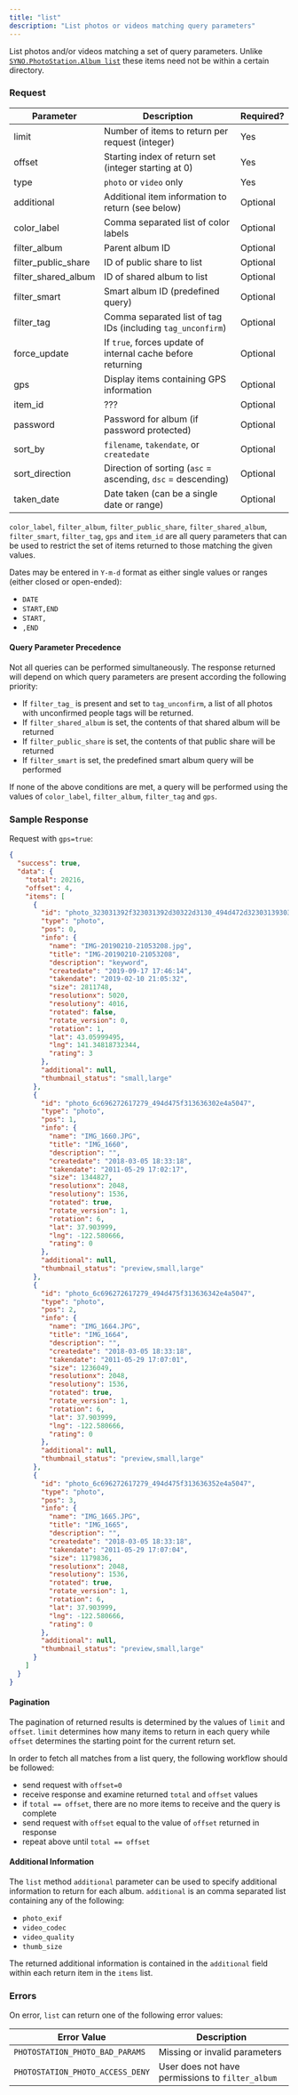 ```yaml
---
title: "list"
description: "List photos or videos matching query parameters"
---
```


List photos and/or videos matching a set of query parameters. Unlike
[`SYNO.PhotoStation.Album list`](/api/syno-photostation-album/list) these
items need not be within a certain directory.

### Request ###

Parameter |Description|Required?
----------|-----------|---------
limit|Number of items to return per request (integer)|Yes
offset|Starting index of return set (integer starting at 0)|Yes
type|`photo` or `video` only|Yes
additional|Additional item information to return (see below)|Optional
color_label|Comma separated list of color labels|Optional
filter_album|Parent album ID|Optional
filter_public_share|ID of public share to list|Optional
filter_shared_album|ID of shared album to list|Optional
filter_smart|Smart album ID (predefined query)|Optional
filter_tag|Comma separated list of tag IDs (including `tag_unconfirm`)|Optional
force_update|If `true`, forces update of internal cache before returning|Optional
gps|Display items containing GPS information|Optional
item_id|???|Optional
password|Password for album (if password protected)|Optional
sort_by|`filename`, `takendate`, or `createdate`|Optional
sort_direction|Direction of sorting (`asc` = ascending, `dsc` = descending)|Optional
taken_date|Date taken (can be a single date or range)|Optional

`color_label`, `filter_album`, `filter_public_share`, `filter_shared_album`, `filter_smart`,
`filter_tag`, `gps` and `item_id` are all query parameters that can be used
to restrict the set of items returned to those matching the given values.

Dates may be entered in `Y-m-d` format as either single values or ranges
(either closed or open-ended):

- `DATE`
- `START,END`
- `START,`
- `,END`

#### Query Parameter Precedence ####

Not all queries can be performed simultaneously. The response returned will
depend on which query parameters are present according the following priority:

- If `filter_tag_` is present and set to `tag_unconfirm`, a list of all
 photos with unconfirmed people tags will be returned.
- If `filter_shared_album` is set, the contents of that shared album
  will be returned
- If `filter_public_share` is set, the contents of that public share will
  be returned
- If `filter_smart` is set, the predefined smart album query will be
  performed

If none of the above conditions are met, a query will be performed using the
values of `color_label`, `filter_album`, `filter_tag` and `gps`.

### Sample Response ###

Request with `gps=true`:

```json
{
  "success": true,
  "data": {
    "total": 20216,
    "offset": 4,
    "items": [
      {
        "id": "photo_323031392f323031392d30322d3130_494d472d32303139303231302d32313035333230382e6a7067",
        "type": "photo",
        "pos": 0,
        "info": {
          "name": "IMG-20190210-21053208.jpg",
          "title": "IMG-20190210-21053208",
          "description": "keyword",
          "createdate": "2019-09-17 17:46:14",
          "takendate": "2019-02-10 21:05:32",
          "size": 2811748,
          "resolutionx": 5020,
          "resolutiony": 4016,
          "rotated": false,
          "rotate_version": 0,
          "rotation": 1,
          "lat": 43.05999495,
          "lng": 141.34818732344,
          "rating": 3
        },
        "additional": null,
        "thumbnail_status": "small,large"
      },
      {
        "id": "photo_6c696272617279_494d475f313636302e4a5047",
        "type": "photo",
        "pos": 1,
        "info": {
          "name": "IMG_1660.JPG",
          "title": "IMG_1660",
          "description": "",
          "createdate": "2018-03-05 18:33:18",
          "takendate": "2011-05-29 17:02:17",
          "size": 1344827,
          "resolutionx": 2048,
          "resolutiony": 1536,
          "rotated": true,
          "rotate_version": 1,
          "rotation": 6,
          "lat": 37.903999,
          "lng": -122.580666,
          "rating": 0
        },
        "additional": null,
        "thumbnail_status": "preview,small,large"
      },
      {
        "id": "photo_6c696272617279_494d475f313636342e4a5047",
        "type": "photo",
        "pos": 2,
        "info": {
          "name": "IMG_1664.JPG",
          "title": "IMG_1664",
          "description": "",
          "createdate": "2018-03-05 18:33:18",
          "takendate": "2011-05-29 17:07:01",
          "size": 1236049,
          "resolutionx": 2048,
          "resolutiony": 1536,
          "rotated": true,
          "rotate_version": 1,
          "rotation": 6,
          "lat": 37.903999,
          "lng": -122.580666,
          "rating": 0
        },
        "additional": null,
        "thumbnail_status": "preview,small,large"
      },
      {
        "id": "photo_6c696272617279_494d475f313636352e4a5047",
        "type": "photo",
        "pos": 3,
        "info": {
          "name": "IMG_1665.JPG",
          "title": "IMG_1665",
          "description": "",
          "createdate": "2018-03-05 18:33:18",
          "takendate": "2011-05-29 17:07:04",
          "size": 1179836,
          "resolutionx": 2048,
          "resolutiony": 1536,
          "rotated": true,
          "rotate_version": 1,
          "rotation": 6,
          "lat": 37.903999,
          "lng": -122.580666,
          "rating": 0
        },
        "additional": null,
        "thumbnail_status": "preview,small,large"
      }
    ]
  }
}
```

#### Pagination ####

The pagination of returned results is determined by the values of `limit` and `offset`.
`limit` determines how many items to return in each query while `offset` determines
the starting point for the current return set.

In order to fetch all matches from a list query, the following workflow should be followed:

- send request with `offset=0`
- receive response and examine returned `total` and `offset` values
- if `total == offset`, there are no more items to receive and the query is complete
- send request with `offset` equal to the value of `offset` returned in response
- repeat above until `total == offset`

#### Additional Information ####

The `list` method `additional` parameter can be used to specify additional
information to return for each album. `additional` is an comma
separated list containing any of the following:

- `photo_exif`
- `video_codec`
- `video_quality`
- `thumb_size`

The returned additional information is contained in the `additional`
field within each return item in the `items` list.

### Errors ###

On error, `list` can return one of the following error values:

Error Value|Description
-----------|-----------
`PHOTOSTATION_PHOTO_BAD_PARAMS`|Missing or invalid parameters
`PHOTOSTATION_PHOTO_ACCESS_DENY`|User does not have permissions to `filter_album`